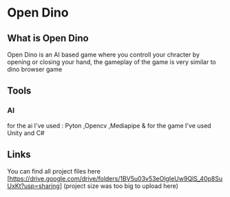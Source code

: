 # Open Dino
## What is Open Dino
Open Dino is an AI based game where you controll your chracter by opening or closing your hand, the gameplay of the game is very similar to dino browser game
## Tools
  ### AI
  for the ai I've used :
   Pyton
   ,Opencv
   ,Mediapipe
  & for the game I've used Unity and C#
## Links
You can find all project files here [https://drive.google.com/drive/folders/1BV5u03v53eOlgIeUw9QlS_40p8SuUxKt?usp=sharing] (project size was too big to upload here)
